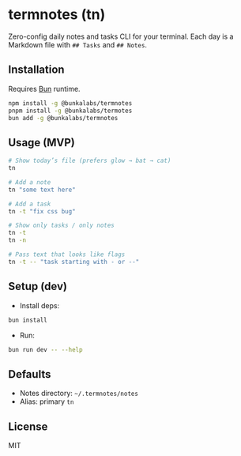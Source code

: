 # termnotes (tn)

Zero-config daily notes and tasks CLI for your terminal. Each day is a Markdown file with `## Tasks` and `## Notes`.

## Installation

Requires [Bun](https://bun.sh) runtime.

```bash
npm install -g @bunkalabs/termnotes
pnpm install -g @bunkalabs/termotes
bun add -g @bunkalabs/termnotes
```

## Usage (MVP)

```bash
# Show today’s file (prefers glow → bat → cat)
tn

# Add a note
tn "some text here"

# Add a task
tn -t "fix css bug"

# Show only tasks / only notes
tn -t
tn -n

# Pass text that looks like flags
tn -t -- "task starting with - or --"
```

## Setup (dev)

- Install deps:

```bash
bun install
```

- Run:

```bash
bun run dev -- --help
```

## Defaults

- Notes directory: `~/.termnotes/notes`
- Alias: primary `tn`

## License

MIT
